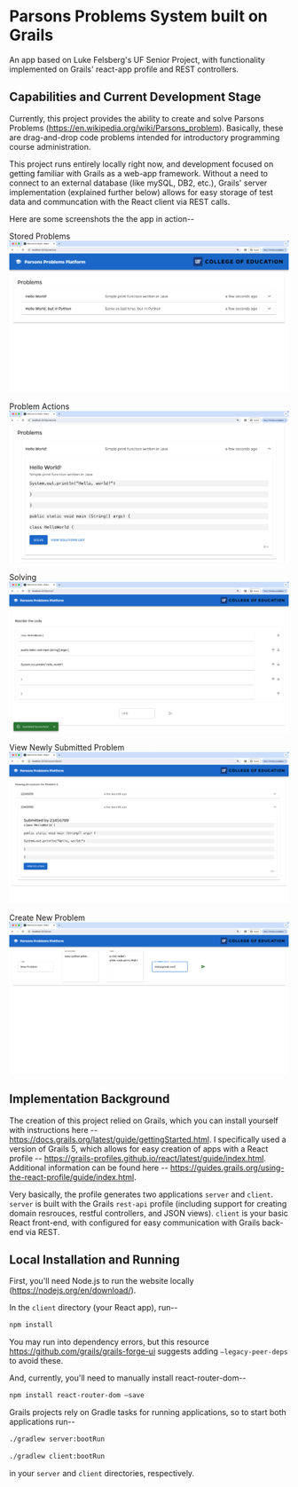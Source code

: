 # Parsons Problems System built on Grails

An app based on Luke Felsberg's UF Senior Project, with functionality implemented on Grails' react-app profile and REST controllers.

## Capabilities and Current Development Stage

Currently, this project provides the ability to create and solve Parsons Problems (https://en.wikipedia.org/wiki/Parsons_problem). Basically, these are drag-and-drop code problems intended for introductory programming course administration.

This project runs entirely locally right now, and development focused on getting familiar with Grails as a web-app framework. Without a need to connect to an external database (like mySQL, DB2, etc.), Grails' server implementation (explained further below) allows for easy storage of test data and communcation with the React client via REST calls.

Here are some screenshots the the app in action--

Stored Problems
<kbd>
<img src="https://github.com/lukefelsberg/Parsons-with-Grails-React/blob/adding-functionality/ScreenGrabs/ProblemList.png">
<kbd>


Problem Actions
<kbd>
<img src="https://github.com/lukefelsberg/Parsons-with-Grails-React/blob/adding-functionality/ScreenGrabs/ProblemOptions.png">
<kbd>

Solving
<kbd>
<img src="https://github.com/lukefelsberg/Parsons-with-Grails-React/blob/adding-functionality/ScreenGrabs/SolveAndSubmit.png">
<kbd>

View Newly Submitted Problem
<kbd>
<img src="https://github.com/lukefelsberg/Parsons-with-Grails-React/blob/adding-functionality/ScreenGrabs/ViewSubmission.png">
<kbd>

Create New Problem
<kbd>
<img src="https://github.com/lukefelsberg/Parsons-with-Grails-React/blob/adding-functionality/ScreenGrabs/CreateProblem.png">
<kbd>

## Implementation Background

The creation of this project relied on Grails, which you can install yourself with instructions here -- https://docs.grails.org/latest/guide/gettingStarted.html.
I specifically used a version of Grails 5, which allows for easy creation of apps with a React profile -- https://grails-profiles.github.io/react/latest/guide/index.html. Additional information can be found here -- https://guides.grails.org/using-the-react-profile/guide/index.html.


Very basically, the profile generates two applications `server` and `client`. `server` is built with the Grails `rest-api` profile (including support for creating domain resrouces, restful controllers, and JSON views). `client` is your basic React front-end, with configured for easy communication with Grails back-end via REST.


## Local Installation and Running

First, you'll need Node.js to run the website locally (https://nodejs.org/en/download/).

In the `client` directory (your React app), run--
```bash
npm install
```
You may run into dependency errors, but this resource https://github.com/grails/grails-forge-ui suggests adding `—legacy-peer-deps` to avoid these.

And, currently, you'll need to manually install react-router-dom--
```bash
npm install react-router-dom —save
```


Grails projects rely on Gradle tasks for running applications, so to start both applications run--
```bash
./gradlew server:bootRun
```
```bash
./gradlew client:bootRun
```
in your `server` and `client` directories, respectively.